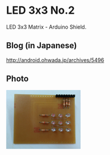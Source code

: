 LED 3x3 No.2
===============
LED 3x3 Matrix - Arduino Shield.

## Blog (in Japanese)
http://android.ohwada.jp/archives/5496

## Photo
<img src="https://raw.githubusercontent.com/ohwada/ArduinoShield/master/docs/led_3x3_2/pcb.png" width="200" />
